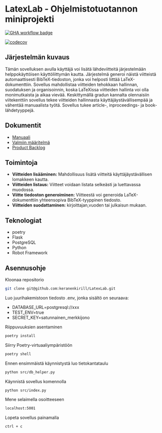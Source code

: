 # LatexLab - Ohjelmistotuotannon miniprojekti


[![GHA workflow badge](https://github.com/keranenkirill/LatexLab/workflows/CI/badge.svg)](https://github.com/keranenkirill/LatexLab/actions)

[![codecov](https://codecov.io/gh/keranenkirill/LatexLab/graph/badge.svg?token=dABPpxln2N)](https://codecov.io/gh/keranenkirill/LatexLab)

## Järjestelmän kuvaus

Tämän sovelluksen avulla käyttäjä voi lisätä lähdeviitteitä järjestelmään helppokäyttöisen käyttöliittymän kautta. Järjestelmä generoi näistä viitteistä automaattisesti BibTeX-tiedoston, jonka voi helposti liittää LaTeX-dokumenttiin. Sovellus mahdollistaa viitteiden tehokkaan hallinnan, suodatuksen ja organisoinnin, koska LaTeXissa viitteiden hallinta voi olla monimutkaista ja aikaa vievää. Keskittymällä gradun kannalta olennaisiin viitekenttiin sovellus tekee viitteiden hallinnasta käyttäjäystävällisempää ja vähentää manuaalista työtä. Sovellus tukee article-, inproceedings- ja book-lähdetyyppejä.

## Dokumentit

- [Manuaali](docs/manuaali.md)
- [Valmiin määritelmä](docs/definitionOfDone.md)
- [Product Backlog](https://docs.google.com/spreadsheets/d/1z1sriGN7_VkhWK3ftrvxO8W_lWaIzaeMN91lBrkc4Ag/edit?gid=1#gid=1)

## Toimintoja

- **Viitteiden lisääminen:** Mahdollisuus lisätä viitteitä käyttäjäystävällisen lomakkeen kautta.
- **Viitteiden listaus:** Viitteet voidaan listata selkeästi ja luettavassa muodossa.
- **Viitte tiedoston generoiminen:** Viitteestä voi generoida LaTeX-dokumenttiin yhteensopiva BibTeX-tyyppinen tiedosto.
- **Viitteiden suodattaminen:** kirjoittajan,vuoden tai julkaisun mukaan.

## Teknologiat

- poetry
- Flask
- PostgreSQL
- Python
- Robot Framework

## Asennusohje

Kloonaa repositorio

```bash
git clone git@github.com:keranenkirill/LatexLab.git
```

Luo juurihakemistoon tiedosto .env, jonka sisältö on seuraava:

- DATABASE_URL=postgresql://xxx
- TEST_ENV=true
- SECRET_KEY=satunnainen_merkkijono

Riippuvuuksien asentaminen

```bash
poetry install
```

Siirry Poetry-virtuaaliympäristöön

```bash
poetry shell
```

Ennen ensimmäistä käynnistystä luo tietokantataulu

```bash
python src/db_helper.py
```

Käynnistä sovellus komennolla

```bash
python src/index.py
```

Mene selaimella osoitteeseen

```bash
localhost:5001
```

Lopeta sovellus painamalla

```bash
ctrl + c
```
